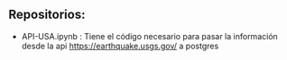 ## Repositorios:
* API-USA.ipynb : Tiene el código necesario para pasar la información desde la api https://earthquake.usgs.gov/ a postgres
